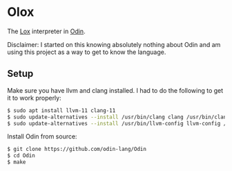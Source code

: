 # Olox

The [Lox](https://craftinginterpreters.com/) interpreter in [Odin](https://odin-lang.org/).

Disclaimer: I started on this knowing absolutely nothing about Odin and am using this project
as a way to get to know the language.

## Setup

Make sure you have llvm and clang installed. I had to do the following to get it to work properly:

```bash
$ sudo apt install llvm-11 clang-11
$ sudo update-alternatives --install /usr/bin/clang clang /usr/bin/clang-11 100
$ sudo update-alternatives --install /usr/bin/llvm-config llvm-config /usr/bin/llvm-config-11 100
```

Install Odin from source:

```bash
$ git clone https://github.com/odin-lang/Odin
$ cd Odin
$ make
```

